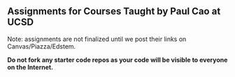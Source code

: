 ## Assignments for Courses Taught by Paul Cao at UCSD

Note: assignments are not finalized until we post their links on Canvas/Piazza/Edstem. 

**Do not fork any starter code repos as your code will be visible to everyone on the Internet.**
